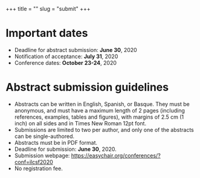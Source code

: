 +++
title = ""
slug = "submit"
+++

# Important dates

- Deadline for abstract submission: **June 30**, 2020
- Notification of acceptance: **July 31**, 2020
- Conference dates: **October 23-24**, 2020

# Abstract submission guidelines
- Abstracts can be written in English, Spanish, or Basque. They must be anonymous, and must have a maximum length of 2 pages (including references, examples, tables and figures), with margins of 2.5 cm (1 inch) on all sides and in Times New Roman 12pt font.
- Submissions are limited to two per author, and only one of the abstracts can be single-authored.
- Abstracts must be in PDF format.
- Deadline for submission: **June 30**, 2020.
- Submission webpage: https://easychair.org/conferences/?conf=ilcsf2020
- No registration fee.
<!-- - Registration fee: 100 € (reduced fee for students and (...)) -->
